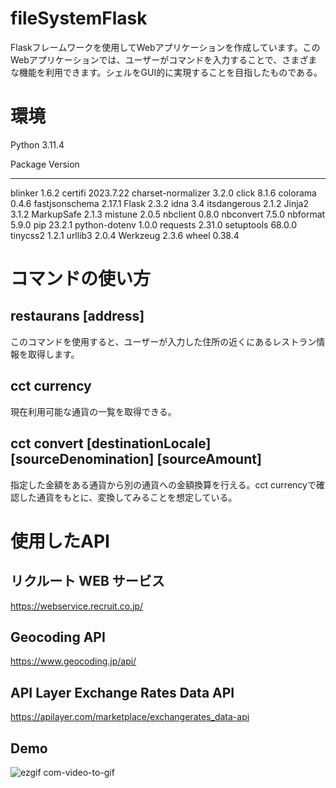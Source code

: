 # fileSystemFlask

Flaskフレームワークを使用してWebアプリケーションを作成しています。このWebアプリケーションでは、ユーザーがコマンドを入力することで、さまざまな機能を利用できます。シェルをGUI的に実現することを目指したものである。

# 環境

Python 3.11.4

Package            Version
------------------ ---------
blinker            1.6.2
certifi            2023.7.22
charset-normalizer 3.2.0
click              8.1.6
colorama           0.4.6
fastjsonschema     2.17.1
Flask              2.3.2
idna               3.4
itsdangerous       2.1.2
Jinja2             3.1.2
MarkupSafe         2.1.3
mistune            2.0.5
nbclient           0.8.0
nbconvert          7.5.0
nbformat           5.9.0
pip                23.2.1
python-dotenv      1.0.0
requests           2.31.0
setuptools         68.0.0
tinycss2           1.2.1
urllib3            2.0.4
Werkzeug           2.3.6
wheel              0.38.4

# コマンドの使い方

## restaurans [address]

このコマンドを使用すると、ユーザーが入力した住所の近くにあるレストラン情報を取得します。

## cct currency

現在利用可能な通貨の一覧を取得できる。

## cct convert [destinationLocale] [sourceDenomination] [sourceAmount]

指定した金額をある通貨から別の通貨への金額換算を行える。cct currencyで確認した通貨をもとに、変換してみることを想定している。

# 使用したAPI

## リクルート WEB サービス

https://webservice.recruit.co.jp/

## Geocoding API 

https://www.geocoding.jp/api/

## API Layer Exchange Rates Data API

https://apilayer.com/marketplace/exchangerates_data-api

## Demo

![ezgif com-video-to-gif](https://github.com/shunya9811/fileSystemFlask/assets/64852663/6e33870b-6f70-4df4-9fa2-cc945410d228)
